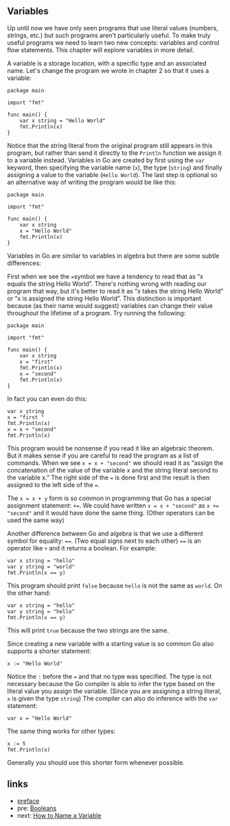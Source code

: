 ## Variables

Up until now we have only seen programs that use literal values (numbers, strings, etc.) but such programs aren't particularly useful. To make truly useful programs we need to learn two new concepts: variables and control flow statements. This chapter will explore variables in more detail.

A variable is a storage location, with a specific type and an associated name. Let's change the program we wrote in chapter 2 so that it uses a variable:

    package main

    import "fmt"

    func main() {
        var x string = "Hello World"
        fmt.Println(x)
    }

Notice that the string literal from the original program still appears in this program, but rather than send it directly to the `Println` function we assign it to a variable instead. Variables in Go are created by first using the `var` keyword, then specifying the variable name (`x`), the type (`string`) and finally assigning a value to the variable (`Hello World`). The last step is optional so an alternative way of writing the program would be like this:

    package main

    import "fmt"

    func main() {
        var x string
        x = "Hello World"
        fmt.Println(x)
    }

Variables in Go are similar to variables in algebra but there are some subtle differences:

First when we see the `=`symbol we have a tendency to read that as “x equals the string Hello World”. There's nothing wrong with reading our program that way, but it's better to read it as “x takes the string Hello World” or “x is assigned the string Hello World”. This distinction is important because (as their name would suggest) variables can change their value throughout the lifetime of a program. Try running the following:

    package main

    import "fmt"

    func main() {
        var x string
        x = "first"
        fmt.Println(x)
        x = "second"
        fmt.Println(x)
    }

In fact you can even do this:

    var x string
    x = "first "
    fmt.Println(x)
    x = x + "second"
    fmt.Println(x)

This program would be nonsense if you read it like an algebraic theorem. But it makes sense if you are careful to read the program as a list of commands. When we see `x = x + "second"` we should read it as “assign the concatenation of the value of the variable x and the string literal second to the variable x.” The right side of the `=` is done first and the result is then assigned to the left side of the `=`.

The `x = x + y` form is so common in programming that Go has a special assignment statement: `+=`. We could have written `x = x + "second"` as `x += "second"` and it would have done the same thing. (Other operators can be used the same way)

Another difference between Go and algebra is that we use a different symbol for equality: `==`. (Two equal signs next to each other) `==` is an operator like `+` and it returns a boolean. For example:

    var x string = "hello"
    var y string = "world"
    fmt.Println(x == y)

This program should print `false` because `hello` is not the same as `world`. On the other hand:

    var x string = "hello"
    var y string = "hello"
    fmt.Println(x == y)

This will print `true` because the two strings are the same.

Since creating a new variable with a starting value is so common Go also supports a shorter statement:

    x := "Hello World"

Notice the `:` before the `=` and that no type was specified. The type is not necessary because the Go compiler is able to infer the type based on the literal value you assign the variable. (Since you are assigning a string literal, `x` is given the type `string`) The compiler can also do inference with the `var` statement:

    var x = "Hello World"

The same thing works for other types:

    x := 5
    fmt.Println(x)

Generally you should use this shorter form whenever possible.

## links
   * [preface](<preface.md>)
   * pre: [Booleans](<03.3.md>)
   * next: [How to Name a Variable](<04.1.md>)